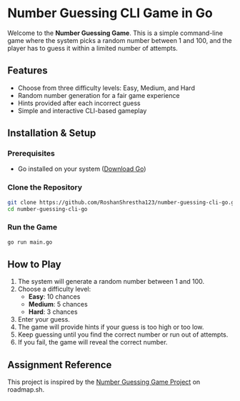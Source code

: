 # Number Guessing CLI Game in Go

Welcome to the **Number Guessing Game**. This is a simple command-line game where the system picks a random number between 1 and 100, and the player has to guess it within a limited number of attempts.

## Features
- Choose from three difficulty levels: Easy, Medium, and Hard
- Random number generation for a fair game experience
- Hints provided after each incorrect guess
- Simple and interactive CLI-based gameplay

## Installation & Setup

### Prerequisites
- Go installed on your system ([Download Go](https://go.dev/dl/))

### Clone the Repository
```sh
git clone https://github.com/RoshanShrestha123/number-guessing-cli-go.git
cd number-guessing-cli-go
```

### Run the Game
```sh
go run main.go
```

## How to Play
1. The system will generate a random number between 1 and 100.
2. Choose a difficulty level:
   - **Easy**: 10 chances
   - **Medium**: 5 chances
   - **Hard**: 3 chances
3. Enter your guess.
4. The game will provide hints if your guess is too high or too low.
5. Keep guessing until you find the correct number or run out of attempts.
6. If you fail, the game will reveal the correct number.

## Assignment Reference
This project is inspired by the [Number Guessing Game Project](https://roadmap.sh/projects/number-guessing-game) on roadmap.sh.






